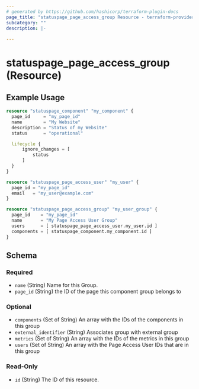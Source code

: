 ```yaml
---
# generated by https://github.com/hashicorp/terraform-plugin-docs
page_title: "statuspage_page_access_group Resource - terraform-provider-statuspage"
subcategory: ""
description: |-
  
---
```


# statuspage_page_access_group (Resource)



## Example Usage

```terraform
resource "statuspage_component" "my_component" {
  page_id     = "my_page_id"
  name        = "My Website"
  description = "Status of my Website"
  status      = "operational"

  lifecycle {
      ignore_changes = [
          status
      ]
  }
}

resource "statuspage_page_access_user" "my_user" {
  page_id = "my_page_id"
  email   = "my_user@example.com"
}

resource "statuspage_page_access_group" "my_user_group" {
  page_id    = "my_page_id"
  name       = "My Page Access User Group"
  users      = [ statuspage_page_access_user.my_user.id ]
  components = [ statuspage_component.my_component.id ]
}
```

<!-- schema generated by tfplugindocs -->
## Schema

### Required

- `name` (String) Name for this Group.
- `page_id` (String) the ID of the page this component group belongs to

### Optional

- `components` (Set of String) An array with the IDs of the components in this group
- `external_identifier` (String) Associates group with external group
- `metrics` (Set of String) An array with the IDs of the metrics in this group
- `users` (Set of String) An array with the Page Access User IDs that are in this group

### Read-Only

- `id` (String) The ID of this resource.


